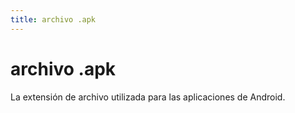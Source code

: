 ```yaml
---
title: archivo .apk
---
```

# archivo .apk

La extensión de archivo utilizada para las aplicaciones de Android.
